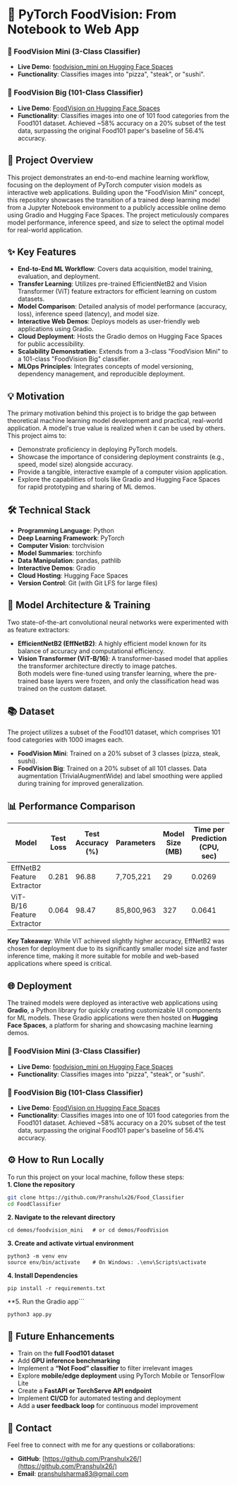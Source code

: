 # 🍕 PyTorch FoodVision: From Notebook to Web App  
### 🍕 FoodVision Mini (3-Class Classifier)  
- **Live Demo**: [foodvision_mini on Hugging Face Spaces](https://huggingface.co/spaces/Pranshulx26/foodvision_mini)  
- **Functionality**: Classifies images into "pizza", "steak", or "sushi".  
### 🍱 FoodVision Big (101-Class Classifier)  
- **Live Demo**: [FoodVision on Hugging Face Spaces](https://huggingface.co/spaces/Pranshulx26/FoodVision)  
- **Functionality**: Classifies images into one of 101 food categories from the Food101 dataset. Achieved ~58% accuracy on a 20% subset of the test data, surpassing the original Food101 paper's baseline of 56.4% accuracy.  
## 🚀 Project Overview  
This project demonstrates an end-to-end machine learning workflow, focusing on the deployment of PyTorch computer vision models as interactive web applications. Building upon the "FoodVision Mini" concept, this repository showcases the transition of a trained deep learning model from a Jupyter Notebook environment to a publicly accessible online demo using Gradio and Hugging Face Spaces. The project meticulously compares model performance, inference speed, and size to select the optimal model for real-world application.  
## ✨ Key Features  
- **End-to-End ML Workflow**: Covers data acquisition, model training, evaluation, and deployment.  
- **Transfer Learning**: Utilizes pre-trained EfficientNetB2 and Vision Transformer (ViT) feature extractors for efficient learning on custom datasets.  
- **Model Comparison**: Detailed analysis of model performance (accuracy, loss), inference speed (latency), and model size.  
- **Interactive Web Demos**: Deploys models as user-friendly web applications using Gradio.  
- **Cloud Deployment**: Hosts the Gradio demos on Hugging Face Spaces for public accessibility.  
- **Scalability Demonstration**: Extends from a 3-class "FoodVision Mini" to a 101-class "FoodVision Big" classifier.  
- **MLOps Principles**: Integrates concepts of model versioning, dependency management, and reproducible deployment.  
## 💡 Motivation  
The primary motivation behind this project is to bridge the gap between theoretical machine learning model development and practical, real-world application. A model's true value is realized when it can be used by others. This project aims to:  
- Demonstrate proficiency in deploying PyTorch models.  
- Showcase the importance of considering deployment constraints (e.g., speed, model size) alongside accuracy.  
- Provide a tangible, interactive example of a computer vision application.  
- Explore the capabilities of tools like Gradio and Hugging Face Spaces for rapid prototyping and sharing of ML demos.  
## 🛠️ Technical Stack  
- **Programming Language**: Python  
- **Deep Learning Framework**: PyTorch  
- **Computer Vision**: torchvision  
- **Model Summaries**: torchinfo  
- **Data Manipulation**: pandas, pathlib  
- **Interactive Demos**: Gradio  
- **Cloud Hosting**: Hugging Face Spaces  
- **Version Control**: Git (with Git LFS for large files)  
## 🧠 Model Architecture & Training  
Two state-of-the-art convolutional neural networks were experimented with as feature extractors:  
- **EfficientNetB2 (EffNetB2)**: A highly efficient model known for its balance of accuracy and computational efficiency.  
- **Vision Transformer (ViT-B/16)**: A transformer-based model that applies the transformer architecture directly to image patches.  
Both models were fine-tuned using transfer learning, where the pre-trained base layers were frozen, and only the classification head was trained on the custom dataset.  
## 📚 Dataset  
The project utilizes a subset of the Food101 dataset, which comprises 101 food categories with 1000 images each.  
- **FoodVision Mini**: Trained on a 20% subset of 3 classes (pizza, steak, sushi).  
- **FoodVision Big**: Trained on a 20% subset of all 101 classes. Data augmentation (TrivialAugmentWide) and label smoothing were applied during training for improved generalization.  
## 📊 Performance Comparison  
| Model                     | Test Loss | Test Accuracy (%) | Parameters     | Model Size (MB) | Time per Prediction (CPU, sec) |  
|---------------------------|-----------|-------------------|----------------|------------------|-------------------------------|  
| EffNetB2 Feature Extractor| 0.281     | 96.88             | 7,705,221      | 29               | 0.0269                        |  
| ViT-B/16 Feature Extractor| 0.064     | 98.47             | 85,800,963     | 327              | 0.0641                        |  

**Key Takeaway**: While ViT achieved slightly higher accuracy, EffNetB2 was chosen for deployment due to its significantly smaller model size and faster inference time, making it more suitable for mobile and web-based applications where speed is critical.  
## 🌐 Deployment  
The trained models were deployed as interactive web applications using **Gradio**, a Python library for quickly creating customizable UI components for ML models. These Gradio applications were then hosted on **Hugging Face Spaces**, a platform for sharing and showcasing machine learning demos.  
### 🍕 FoodVision Mini (3-Class Classifier)  
- **Live Demo**: [foodvision_mini on Hugging Face Spaces](https://huggingface.co/spaces/Pranshulx26/foodvision_mini)  
- **Functionality**: Classifies images into "pizza", "steak", or "sushi".  
### 🍱 FoodVision Big (101-Class Classifier)  
- **Live Demo**: [FoodVision on Hugging Face Spaces](https://huggingface.co/spaces/Pranshulx26/FoodVision)  
- **Functionality**: Classifies images into one of 101 food categories from the Food101 dataset. Achieved ~58% accuracy on a 20% subset of the test data, surpassing the original Food101 paper's baseline of 56.4% accuracy.  
## ⚙️ How to Run Locally  
To run this project on your local machine, follow these steps:  
**1. Clone the repository**  
```bash  
git clone https://github.com/Pranshulx26/Food_Classifier
cd FoodClassifier
```
**2. Navigate to the relevant directory**
```
cd demos/foodvision_mini   # or cd demos/FoodVision  
```
**3. Create and activate virtual environment**
```
python3 -m venv env  
source env/bin/activate    # On Windows: .\env\Scripts\activate  
```
**4. Install Dependencies**
```
pip install -r requirements.txt  
```
**5. Run the Gradio app```
```
python3 app.py  
```
## 🚀 Future Enhancements  
- Train on the **full Food101 dataset**  
- Add **GPU inference benchmarking**  
- Implement a **“Not Food” classifier** to filter irrelevant images  
- Explore **mobile/edge deployment** using PyTorch Mobile or TensorFlow Lite  
- Create a **FastAPI or TorchServe API endpoint**  
- Implement **CI/CD** for automated testing and deployment  
- Add a **user feedback loop** for continuous model improvement  

## 📧 Contact  
Feel free to connect with me for any questions or collaborations:

- **GitHub**: [https://github.com/Pranshulx26/](https://github.com/Pranshulx26/)  
- **Email**: pranshulsharma83@gmail.com  

